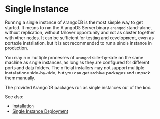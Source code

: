 Single Instance
===============

Running a single instance of ArangoDB is the most simple way to get started.
It means to run the ArangoDB Server binary `arangod` stand-alone, without
replication, without failover opportunity and not as cluster together with
other nodes. It can be sufficient for testing and development, even as portable
installation, but it is not recommended to run a single instance in production.

You may run multiple processes of `arangod` side-by-side on the same machine as
single instances, as long as they are configured for different ports and data
folders. The official installers may not support multiple installations
side-by-side, but you can get archive packages and unpack them manually.

The provided ArangoDB packages run as single instances out of the box.

See also:

- [Installation](Installation/README.md)
- [Single Instance Deployment](Deployment/SingleInstance/README.md)

